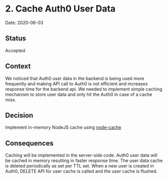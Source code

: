# 2. Cache Auth0 User Data

Date: 2020-06-03

## Status

Accepted

## Context

We noticed that Auth0 user data in the backend is being used more frequently and making API call to Auth0 is not 
efficient and increases response time for the backend api. We needed to implement simple caching mechanism 
to store user data and only hit the Auth0 in case of a cache miss.

## Decision

Implement in-memory NodeJS cache using [node-cache](https://www.npmjs.com/package/node-cache)

## Consequences

Caching will be implemented in the server-side code. Auth0 user data will be cached in memory
resulting in faster response time. The user data cache is deleted periodically as set per TTL set.
When a new user is created in Auth0, DELETE API for user cache is called and the user cache is flushed.
